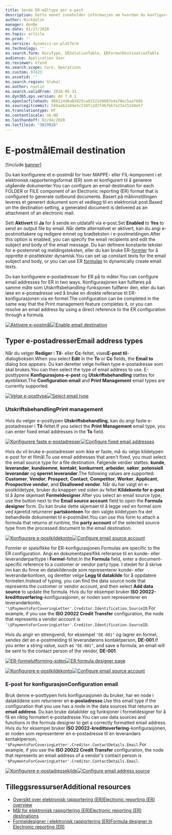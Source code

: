 ```yaml
---
title: Sende ER-måltype per e-post
description: Dette emnet inneholder informasjon om hvordan du konfigurerer et e-postmål for hver MAPPE- eller FIL-komponent i et elektronisk rapporteringsformat (ER) som er konfigurert til å generere utgående dokumenter.
author: NickSelin
manager: AnnBe
ms.date: 01/27/2020
ms.topic: article
ms.prod: ''
ms.service: dynamics-ax-platform
ms.technology: ''
ms.search.form: DocuType, ERSolutionTable, ERFormatDestinationTable
audience: Application User
ms.reviewer: kfend
ms.search.scope: Core, Operations
ms.custom: 97423
ms.assetid: ''
ms.search.region: Global
ms.author: nselin
ms.search.validFrom: 2016-05-31
ms.dyn365.ops.version: AX 7.0.1
ms.openlocfilehash: 086114d6a8d425ca01521d9607e4a70ec5aa766b
ms.sourcegitcommit: 54baab2a04e5c534fc2d1fd67b67e23a152d4e57
ms.translationtype: HT
ms.contentlocale: nb-NO
ms.lasthandoff: 02/04/2020
ms.locfileid: "3019926"
---
```

# <span data-ttu-id="551ae-103"><a name="EmailDestinationType">E-postmål</a></span><span class="sxs-lookup"><span data-stu-id="551ae-103"><a name="EmailDestinationType">Email destination</a></span></span>

[!include [banner](../includes/banner.md)]

<span data-ttu-id="551ae-104">Du kan konfigurere et e-postmål for hver MAPPE- eller FIL-komponent i et elektronisk rapporteringsformat (ER) som er konfigurert til å generere utgående dokumenter.</span><span class="sxs-lookup"><span data-stu-id="551ae-104">You can configure an email destination for each FOLDER or FILE component of an Electronic reporting (ER) format that is configured to generate outbound documents.</span></span> <span data-ttu-id="551ae-105">Basert på målinnstillingen leveres et generert dokument som et vedlegg til en elektronisk post.</span><span class="sxs-lookup"><span data-stu-id="551ae-105">Based on the destination setting, a generated document is delivered as an attachment of an electronic mail.</span></span>

<span data-ttu-id="551ae-106">Sett **Aktivert** til **Ja** for å sende en utdatafil via e-post.</span><span class="sxs-lookup"><span data-stu-id="551ae-106">Set **Enabled** to **Yes** to send an output file by email.</span></span> <span data-ttu-id="551ae-107">Når dette alternativet er aktivert, kan du angi e-postmottakere og redigere emnet og brødteksten i e-postmeldingen.</span><span class="sxs-lookup"><span data-stu-id="551ae-107">After this option is enabled, you can specify the email recipients and edit the subject and body of the email message.</span></span> <span data-ttu-id="551ae-108">Du kan definere konstante tekster for e-postemnet og meldingsteksten, eller du kan bruke ER-[formler](er-formula-language.md) for å opprette e-posttekster dynamisk.</span><span class="sxs-lookup"><span data-stu-id="551ae-108">You can set up constant texts for the email subject and body, or you can use ER [formulas](er-formula-language.md) to dynamically create email texts.</span></span> 

<span data-ttu-id="551ae-109">Du kan konfigurere e-postadresser for ER på to måter.</span><span class="sxs-lookup"><span data-stu-id="551ae-109">You can configure email addresses for ER in two ways.</span></span> <span data-ttu-id="551ae-110">Konfigurasjonen kan fullføres på samme måte som Utskriftsbehandling-funksjonen fullfører den, eller du kan løse en e-postadresse ved å bruke en direkte referanse til ER-konfigurasjonen via en formel.</span><span class="sxs-lookup"><span data-stu-id="551ae-110">The configuration can be completed in the same way that the Print management feature completes it, or you can resolve an email address by using a direct reference to the ER configuration through a formula.</span></span>

<span data-ttu-id="551ae-111">[![Aktivere e-postmål](./media/ER_Destinations-EnableSingleDestination.png)](./media/ER_Destinations-EnableSingleDestination.png)</span><span class="sxs-lookup"><span data-stu-id="551ae-111">[![Enable email destination](./media/ER_Destinations-EnableSingleDestination.png)](./media/ER_Destinations-EnableSingleDestination.png)</span></span>

## <a name="email-address-types"></a><span data-ttu-id="551ae-112">Typer e-postadresser</span><span class="sxs-lookup"><span data-stu-id="551ae-112">Email address types</span></span>

<span data-ttu-id="551ae-113">Når du velger **Rediger** i **Til**- eller **Cc**-feltet, vises**E-post til**-dialogboksen.</span><span class="sxs-lookup"><span data-stu-id="551ae-113">When you select **Edit** in the **To** or **Cc** fields, the **Email to** dialog box appears.</span></span> <span data-ttu-id="551ae-114">Du kan deretter velge hvilken type e-postadresse som skal brukes.</span><span class="sxs-lookup"><span data-stu-id="551ae-114">You can then select the type of email address to use.</span></span> <span data-ttu-id="551ae-115">E-posttypene **Konfigurasjons-e-post** og **Utskriftsbehandling** støttes for øyeblikket.</span><span class="sxs-lookup"><span data-stu-id="551ae-115">The **Configuration email** and **Print Management** email types are currently supported.</span></span>

<span data-ttu-id="551ae-116">[![Velge e-posttype](./media/ER_Destinations-EmailSelectAddressType.png)](./media/ER_Destinations-EmailSelectAddressType.png)</span><span class="sxs-lookup"><span data-stu-id="551ae-116">[![Select email type](./media/ER_Destinations-EmailSelectAddressType.png)](./media/ER_Destinations-EmailSelectAddressType.png)</span></span>

### <a name="print-management"></a><span data-ttu-id="551ae-117">Utskriftsbehandling</span><span class="sxs-lookup"><span data-stu-id="551ae-117">Print management</span></span>

<span data-ttu-id="551ae-118">Hvis du velger e-posttypen **Utskriftsbehandling**, kan du angi faste e-postadresser i **Til**-feltet.</span><span class="sxs-lookup"><span data-stu-id="551ae-118">If you select the **Print Management** email type, you can enter fixed email addresses in the **To** field.</span></span> 

<span data-ttu-id="551ae-119">[![Konfigurere faste e-postadresser](./media/ER_Destinations-EmailFixedAddress.png)](./media/ER_Destinations-EmailFixedAddress.png)</span><span class="sxs-lookup"><span data-stu-id="551ae-119">[![Configure fixed email addresses](./media/ER_Destinations-EmailFixedAddress.png)](./media/ER_Destinations-EmailFixedAddress.png)</span></span>

<span data-ttu-id="551ae-120">Hvis du vil bruke e-postadresser som ikke er faste, må du velge kildetypen e-post for et filmål.</span><span class="sxs-lookup"><span data-stu-id="551ae-120">To use email addresses that aren't fixed, you must select the email source type for a file destination.</span></span> <span data-ttu-id="551ae-121">Følgende verdier støttes: **kunde**, **leverandør**, **kundeemne**, **kontakt**, **konkurrent**, **arbeider**, **søker**, **potensiell leverandør** og **sperret leverandør**.</span><span class="sxs-lookup"><span data-stu-id="551ae-121">The following values are supported: **Customer**, **Vendor**, **Prospect**, **Contact**, **Competitor**, **Worker**, **Applicant**, **Prospective vendor**, and **Disallowed vendor**.</span></span> <span data-ttu-id="551ae-122">Når du har valgt en e-postkildetype, bruker du knappen ved siden av feltet **Kildekonto for e-post** til å åpne skjemaet **Formeldesigner**.</span><span class="sxs-lookup"><span data-stu-id="551ae-122">After you select an email source type, use the button next to the **Email source account** field to open the **Formula designer** form.</span></span> <span data-ttu-id="551ae-123">Du kan bruke dette skjemaet til å legge ved en formel som ved kjøretid returnerer **partskontoen** for den valgte kildetypen fra det behandlede dokumentet til e-postmålet.</span><span class="sxs-lookup"><span data-stu-id="551ae-123">You can use this form to attach a formula that returns at runtime, the **party account** of the selected source type from the processed document to the email destination.</span></span>

<span data-ttu-id="551ae-124">[![Konfigurere e-postkildekonto](./media/ER_Destinations-EmailDefineAddressSource.png)](./media/ER_Destinations-EmailDefineAddressSource.png)</span><span class="sxs-lookup"><span data-stu-id="551ae-124">[![Configure email source account](./media/ER_Destinations-EmailDefineAddressSource.png)](./media/ER_Destinations-EmailDefineAddressSource.png)</span></span>

<span data-ttu-id="551ae-125">Formler er spesifikke for ER-konfigurasjonen.</span><span class="sxs-lookup"><span data-stu-id="551ae-125">Formulas are specific to the ER configuration.</span></span> <span data-ttu-id="551ae-126">Angi en dokumentspesifikk referanse til en kunde- eller leverandørparttype i **Formel**-feltet.</span><span class="sxs-lookup"><span data-stu-id="551ae-126">In the **Formula** field, enter a document-specific reference to a customer or vendor party type.</span></span> <span data-ttu-id="551ae-127">I stedet for å skrive inn kan du finne en datakildenode som representerer kunde- eller leverandørkontoen, og deretter velge **Legg til datakilde** for å oppdatere formelen.</span><span class="sxs-lookup"><span data-stu-id="551ae-127">Instead of typing, you can find the data source node that represents the customer or vendor account, and then select **Add data source** to update the formula.</span></span> <span data-ttu-id="551ae-128">Hvis du for eksempel bruker **ISO 20022-kredittoverføring**-konfigurasjonen, er noden som representerer en leverandørkonto, `'\$PaymentsForCoveringLetter'.Creditor.Identification.SourceID`.</span><span class="sxs-lookup"><span data-stu-id="551ae-128">For example, if you use the **ISO 20022 Credit Transfer** configuration, the node that represents a vendor account is `'\$PaymentsForCoveringLetter'.Creditor.Identification.SourceID`.</span></span>

<span data-ttu-id="551ae-129">Hvis du angir en strengverdi, for eksempel `"DE-001"` og lagrer en formel, sendes det en e-postmelding til leverandørens kontaktperson, **DE-001**.</span><span class="sxs-lookup"><span data-stu-id="551ae-129">If you enter a string value, such as `"DE-001"`, and save a formula, an email will be sent to the contact person of the vendor, **DE-001**.</span></span>


<span data-ttu-id="551ae-130">[![ER-formelutforming-siden](./media/ER_Destinations-EmailDefineAddressSourceFormula.png)](./media/ER_Destinations-EmailDefineAddressSourceFormula.png)</span><span class="sxs-lookup"><span data-stu-id="551ae-130">[![ER formula designer page](./media/ER_Destinations-EmailDefineAddressSourceFormula.png)](./media/ER_Destinations-EmailDefineAddressSourceFormula.png)</span></span>

<span data-ttu-id="551ae-131">[![Konfigurere e-postkildekonto](./media/ER_Destinations-EmailDefineAddressSourceAttributes.png)](./media/ER_Destinations-EmailDefineAddressSourceAttributes.png)</span><span class="sxs-lookup"><span data-stu-id="551ae-131">[![Configure email source account](./media/ER_Destinations-EmailDefineAddressSourceAttributes.png)](./media/ER_Destinations-EmailDefineAddressSourceAttributes.png)</span></span>



### <a name="configuration-email"></a><span data-ttu-id="551ae-132">E-post for konfigurasjon</span><span class="sxs-lookup"><span data-stu-id="551ae-132">Configuration email</span></span>

<span data-ttu-id="551ae-133">Bruk denne e-posttypen hvis konfigurasjonen du bruker, har en node i datakildene som returnerer en **e-postadresse**.</span><span class="sxs-lookup"><span data-stu-id="551ae-133">Use this email type if the configuration that you use has a node in the data sources that returns an **email address**.</span></span> <span data-ttu-id="551ae-134">Du kan bruke datakilder og funksjoner i formeldesigner for å få en riktig formatert e-postadresse.</span><span class="sxs-lookup"><span data-stu-id="551ae-134">You can use data sources and functions in the formula designer to get a correctly formatted email address.</span></span> <span data-ttu-id="551ae-135">Hvis du for eksempel bruker **ISO 20022-kredittoverføring**-konfigurasjonen, er noden som representerer en e-postadresse til en leverandørs kontaktperson, `'$PaymentsForCoveringLetter'.Creditor.ContactDetails.Email`.</span><span class="sxs-lookup"><span data-stu-id="551ae-135">For example, if you use the **ISO 20022 Credit Transfer** configuration, the node that represents an email address of a vendor's contact person is `'$PaymentsForCoveringLetter'.Creditor.ContactDetails.Email`.</span></span>

<span data-ttu-id="551ae-136">[![Konfigurere e-postadressekilde](./media/ER_Destinations-EmailDefineAddressSource2.png)](./media/ER_Destinations-EmailDefineAddressSource2.png)</span><span class="sxs-lookup"><span data-stu-id="551ae-136">[![Configure email address source](./media/ER_Destinations-EmailDefineAddressSource2.png)](./media/ER_Destinations-EmailDefineAddressSource2.png)</span></span>

## <a name="additional-resources"></a><span data-ttu-id="551ae-137">Tilleggsressurser</span><span class="sxs-lookup"><span data-stu-id="551ae-137">Additional resources</span></span>

- [<span data-ttu-id="551ae-138">Oversikt over elektronisk rapportering (ER)</span><span class="sxs-lookup"><span data-stu-id="551ae-138">Electronic reporting (ER) overview</span></span>](general-electronic-reporting.md)
- [<span data-ttu-id="551ae-139">Mål for elektronisk rapportering (ER)</span><span class="sxs-lookup"><span data-stu-id="551ae-139">Electronic reporting (ER) destinations</span></span>](electronic-reporting-destinations.md)
- [<span data-ttu-id="551ae-140">Formeldesigner i elektronisk rapportering (ER)</span><span class="sxs-lookup"><span data-stu-id="551ae-140">Formula designer in Electronic reporting (ER)</span></span>](general-electronic-reporting-formula-designer.md)
